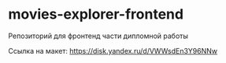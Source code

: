 # movies-explorer-frontend
Репозиторий для фронтенд части дипломной работы

Ссылка на макет:  https://disk.yandex.ru/d/VWWsdEn3Y96NNw 

